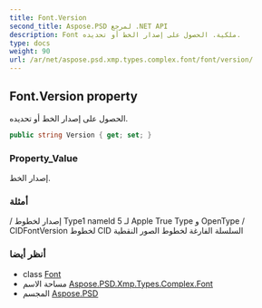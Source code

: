 ```yaml
---
title: Font.Version
second_title: Aspose.PSD لمرجع .NET API
description: Font ملكية. الحصول على إصدار الخط أو تحديده.
type: docs
weight: 90
url: /ar/net/aspose.psd.xmp.types.complex.font/font/version/
---
```

## Font.Version property

الحصول على إصدار الخط أو تحديده.

```csharp
public string Version { get; set; }
```

### Property_Value

إصدار الخط.

### أمثلة

/ إصدار لخطوط Type1 nameId 5 لـ Apple True Type و OpenType / CIDFontVersion لخطوط CID السلسلة الفارغة لخطوط الصور النقطية

### أنظر أيضا

* class [Font](../)
* مساحة الاسم [Aspose.PSD.Xmp.Types.Complex.Font](../../font/)
* المجسم [Aspose.PSD](../../../)


